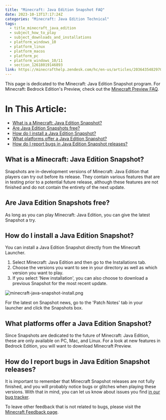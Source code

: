 ```yaml
---
title: "Minecraft: Java Edition Snapshot FAQ"
date: 2023-10-13T17:17:24Z
categories: "Minecraft: Java Edition Technical"
tags:
  - title_minecraft_java_edition
  - subject_how_to_play
  - subject_downloads_and_installations
  - platform_windows_10
  - platform_linux
  - platform_macos
  - platform_pc
  - platform_windows_10/11
  - section_12618019146893
link: https://minecrafthelp.zendesk.com/hc/en-us/articles/20364354829709-Minecraft-Java-Edition-Snapshot-FAQ
---
```


This page is dedicated to the Minecraft: Java Edition Snapshot program. For Minecraft: Bedrock Edition's Preview, check out the [Minecraft Preview FAQ](https://help.minecraft.net/hc/en-us/articles/4423653831821).

# In This Article:

-   [What is a Minecraft: Java Edition Snapshot?](https://minecrafthelp.zendesk.com/hc/en-us/articles/undefined#h_01HCMZVXGNV04K5YXNW6QY7WS6)
-   [Are Java Edition Snapshots free?](https://minecrafthelp.zendesk.com/hc/en-us/articles/undefined#h_01HCMZVXGN0QWH2603XTC5GH55)
-   [How do I install a Java Edition Snapshot?](https://minecrafthelp.zendesk.com/hc/en-us/articles/undefined#h_01HCMZVXGN3WQY0GJA17451MJ2)
-   [What platforms offer a Java Edition Snapshot?](https://minecrafthelp.zendesk.com/hc/en-us/articles/undefined#h_01HCMZVXGN69ATBR7X4QVXNAN8)
-   [How do I report bugs in Java Edition Snapshot releases?](https://minecrafthelp.zendesk.com/hc/en-us/articles/undefined#h_01HCMZVXGNQXF3C5YR62DT83Y3)

## What is a Minecraft: Java Edition Snapshot?

Snapshots are in-development versions of Minecraft: Java Edition that players can try out before its release. They contain various features that are in testing prior to a potential future release, although these features are not finished and do not contain the entirety of the next update.

## Are Java Edition Snapshots free?

As long as you can play Minecraft: Java Edition, you can give the latest Snapshot a try.

## How do I install a Java Edition Snapshot?

You can install a Java Edition Snapshot directly from the Minecraft Launcher.

1.  Select Minecraft: Java Edition and then go to the Installations tab.
2.  Choose the versions you want to see in your directory as well as which version you want to play.
3.  If you select 'New installation', you can also choose to download a previous Snapshot for the most recent update.

![minecraft-java-snapshot-install.png](https://minecrafthelp.zendesk.com/hc/article_attachments/20364323482381)

For the latest on Snapshot news, go to the 'Patch Notes' tab in your launcher and click the Snapshots box.

## What platforms offer a Java Edition Snapshot?

Since Snapshots are dedicated to the future of Minecraft: Java Edition, these are only available on PC, Mac, and Linux. For a look at new features in Bedrock Edition, you will want to download Minecraft Preview.

## How do I report bugs in Java Edition Snapshot releases?

It is important to remember that Minecraft Snapshot releases are not fully finished, and you will probably notice bugs or glitches when playing these versions. With that in mind, you can let us know about issues you find [in our bug tracker](https://minecraft.net/en-us/bugs/pc/).

To leave other feedback that is not related to bugs, please visit the [Minecraft Feedback page](https://feedback.minecraft.net/hc/en-us).
